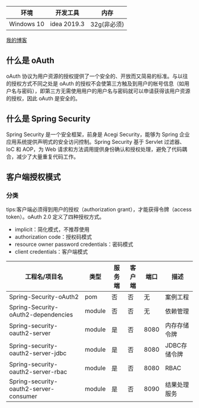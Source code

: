 |环境|开发工具|内存|
|-------|-------|-------|
|Windows 10|idea 2019.3|32g(非必须)|

[我的博客](http://newdemome.cn/)

## 什么是 oAuth
oAuth 协议为用户资源的授权提供了一个安全的、开放而又简易的标准。与以往的授权方式不同之处是 oAuth 的授权不会使第三方触及到用户的帐号信息（如用户名与密码），即第三方无需使用用户的用户名与密码就可以申请获得该用户资源的授权，因此 oAuth 是安全的。

## 什么是 Spring Security
Spring Security 是一个安全框架，前身是 Acegi Security，能够为 Spring 企业应用系统提供声明式的安全访问控制。Spring Security 基于 Servlet 过滤器、IoC 和 AOP，为 Web 请求和方法调用提供身份确认和授权处理，避免了代码耦合，减少了大量重复代码工作。

## 客户端授权模式
### 分类
tips:客户端必须得到用户的授权（authorization grant），才能获得令牌（access token）。oAuth 2.0 定义了四种授权方式。

- implicit：简化模式，不推荐使用
- authorization code：授权码模式
- resource owner password credentials：密码模式
- client credentials：客户端模式

|工程名/项目名|类型|服务端|客户端|端口|描述|
|-------|-------|-------|-------|-------|-------|
|Spring-Security-oAuth2|pom|否|否|无|案例工程|
|Spring-Security-oAuth2-dependencies|module|否|否|无|依赖管理|
|Spring-security-oauth2-server|module|是|否|8080|内存存储令牌|
|Spring-security-oauth2-server-jdbc|module|是|否|8080|JDBC存储令牌|
|Spring-security-oauth2-server-rbac|module|是|否|8080|RBAC|
|Spring-security-oauth2-server-consumer|module|是|否|8090|结果处理服务|